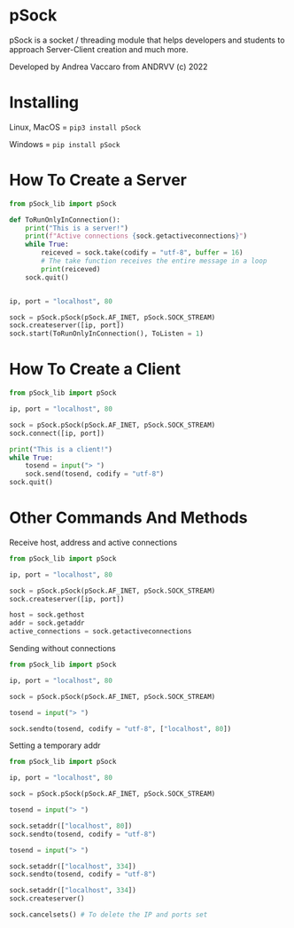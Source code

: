 # pSock

pSock is a socket / threading module that helps developers and students to approach Server-Client creation and much more.

Developed by Andrea Vaccaro from ANDRVV (c) 2022

# Installing

Linux, MacOS = ```pip3 install pSock```

Windows = ```pip install pSock```

# How To Create a Server

```python
from pSock_lib import pSock

def ToRunOnlyInConnection():
    print("This is a server!")
    print(f"Active connections {sock.getactiveconnections}")
    while True:
        reiceved = sock.take(codify = "utf-8", buffer = 16)
        # The take function receives the entire message in a loop
        print(reiceved)
    sock.quit()


ip, port = "localhost", 80

sock = pSock.pSock(pSock.AF_INET, pSock.SOCK_STREAM)
sock.createserver([ip, port])
sock.start(ToRunOnlyInConnection(), ToListen = 1)
```

# How To Create a Client

```python
from pSock_lib import pSock

ip, port = "localhost", 80

sock = pSock.pSock(pSock.AF_INET, pSock.SOCK_STREAM)
sock.connect([ip, port])

print("This is a client!")
while True:
    tosend = input("> ")
    sock.send(tosend, codify = "utf-8")
sock.quit()
```

# Other Commands And Methods

Receive host, address and active connections

```python
from pSock_lib import pSock

ip, port = "localhost", 80

sock = pSock.pSock(pSock.AF_INET, pSock.SOCK_STREAM)
sock.createserver([ip, port])

host = sock.gethost
addr = sock.getaddr
active_connections = sock.getactiveconnections
```

Sending without connections

```python
from pSock_lib import pSock

ip, port = "localhost", 80

sock = pSock.pSock(pSock.AF_INET, pSock.SOCK_STREAM)

tosend = input("> ")

sock.sendto(tosend, codify = "utf-8", ["localhost", 80])
```

Setting a temporary addr

```python
from pSock_lib import pSock

ip, port = "localhost", 80

sock = pSock.pSock(pSock.AF_INET, pSock.SOCK_STREAM)

tosend = input("> ")

sock.setaddr(["localhost", 80])
sock.sendto(tosend, codify = "utf-8")

tosend = input("> ")

sock.setaddr(["localhost", 334])
sock.sendto(tosend, codify = "utf-8")

sock.setaddr(["localhost", 334])
sock.createserver()

sock.cancelsets() # To delete the IP and ports set
```


